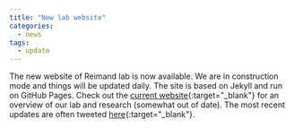 ```yaml
---
title: "New lab website"
categories:
  - news
tags:
  - update
---
```


The new website of Reimand lab is now available. We are in construction mode and things will be updated daily. The site is based on Jekyll and run on GitHub Pages. Check out the [current website][old-web]{:target="_blank"} for an overview of our lab and research (somewhat out of date). The most recent updates are often tweeted [here][reimand-twitter]{:target="_blank"}. 

[old-web]: https://www.reimandlab.org/
[reimand-twitter]: https://twitter.com/reimand 